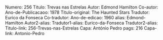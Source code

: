 Numero: 256
Titulo: Trevas nas Estrelas
Autor: Edmond Hamilton
Co-autor: 
Ano-de-Publicacaoo: 1978
Titulo-original: The Haunted Stars
Tradutor: Eurico da Fonseca
Co-tradutor: 
Ano-de-edicao: 1960
alias: Edmond-Hamilton
Autor2-alias: 
Tradutor1-alias: Eurico-da-Fonseca
Tradutor2-alias: 
Titulo-link: 256-Trevas-nas-Estrelas
Capa: António Pedro
pags: 216
Capa-link: Antonio-Pedro